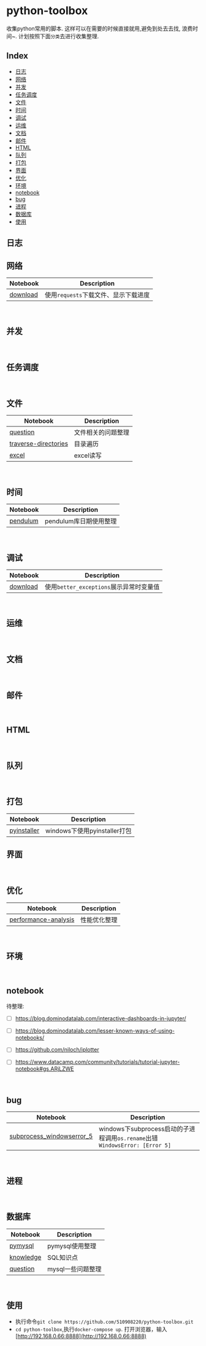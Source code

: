 # python-toolbox
收集python常用的脚本. 这样可以在需要的时候直接就用,避免到处去去找, 浪费时间~. 计划按照下面`分类`去进行收集整理.


## Index

* [日志](#日志)
* [网络](#网络)
* [并发](#并发)
* [任务调度](#任务调度)
* [文件](#文件)
* [时间](#时间)
* [调试](#调试)
* [运维](#运维)
* [文档](#文档)
* [邮件](#邮件)
* [HTML](#HTML)
* [队列](#队列)
* [打包](#打包)
* [界面](#界面)
* [优化](#优化)
* [环境](#环境)
* [notebook](#notebook)
* [bug](#bug)
* [进程](#进程)
* [数据库](#数据库)
* [使用](#使用)
## 日志

## 网络
| Notebook                                 | Description             |
| ---------------------------------------- | ----------------------- |
| [download](http://nbviewer.jupyter.org/github/510908220/python-toolbox/blob/master/books/network/download.ipynb) | 使用`requests`下载文件、显示下载进度 |


<br/>

## 并发
<br/>

## 任务调度
<br/>


## 文件

| Notebook                                 | Description |
| ---------------------------------------- | ----------- |
| [question](http://nbviewer.jupyter.org/github/510908220/python-toolbox/blob/master/books/files/question.ipynb) | 文件相关的问题整理   |
| [traverse-directories](http://nbviewer.jupyter.org/github/510908220/python-toolbox/blob/master/books/files/traverse-directories.ipynb) | 目录遍历        |
| [excel](http://nbviewer.jupyter.org/github/510908220/python-toolbox/blob/master/books/files/excel.ipynb) | excel读写     |


<br/>

## 时间
| Notebook                                 | Description     |
| ---------------------------------------- | --------------- |
| [pendulum](http://nbviewer.jupyter.org/github/510908220/python-toolbox/blob/master/books/datetime/pendulum.ipynb) | pendulum库日期使用整理 |


<br/>

## 调试

| Notebook                                 | Description             |
| ---------------------------------------- | ----------------------- |
| [download](http://nbviewer.jupyter.org/github/510908220/python-toolbox/blob/master/books/debugging/better_exceptions.ipynb) | 使用`better_exceptions`展示异常时变量值 |


<br/>

## 运维
<br/>

## 文档
<br/>

## 邮件
<br/>


## HTML
<br/>

## 队列
<br/>

## 打包

| Notebook                                 | Description             |
| ---------------------------------------- | ----------------------- |
| [pyinstaller](http://nbviewer.jupyter.org/github/510908220/python-toolbox/blob/master/books/package/pyinstaller.ipynb) | windows下使用pyinstaller打包 |

## 界面
<br/>

## 优化

| Notebook                                 | Description |
| ---------------------------------------- | ----------- |
| [performance-analysis](http://nbviewer.jupyter.org/github/510908220/python-toolbox/blob/master/books/optimization/performance-analysis.ipynb) | 性能优化整理      |


<br/>

## 环境
<br/>

## notebook

待整理:

- [ ] https://blog.dominodatalab.com/interactive-dashboards-in-jupyter/
- [ ] https://blog.dominodatalab.com/lesser-known-ways-of-using-notebooks/
- [ ] https://github.com/niloch/iplotter
- [ ] https://www.datacamp.com/community/tutorials/tutorial-jupyter-notebook#gs.ARjLZWE



<br/>

## bug
| Notebook                                 | Description                              |
| ---------------------------------------- | ---------------------------------------- |
| [subprocess_windowserror_5](http://nbviewer.jupyter.org/github/510908220/python-toolbox/blob/master/books/bug/subprocess_windowserror_5.ipynb) | windows下subprocess启动的子进程调用`os.rename`出错`WindowsError: [Error 5] ` |

<br/>

## 进程
<br/>

## 数据库

| Notebook                                 | Description |
| ---------------------------------------- | ----------- |
| [pymysql](http://nbviewer.jupyter.org/github/510908220/python-toolbox/blob/master/books/database/pymysql.ipynb) | pymysql使用整理 |
| [knowledge](http://nbviewer.jupyter.org/github/510908220/python-toolbox/blob/master/books/database/knowledge.ipynb) | SQL知识点      |
| [question](http://nbviewer.jupyter.org/github/510908220/python-toolbox/blob/master/books/database/question.ipynb) | mysql一些问题整理 |



<br/>

## 使用

- 执行命令`git clone https://github.com/510908220/python-toolbox.git`
- `cd python-toolbox`,执行`docker-compose up`. 打开浏览器，输入[http://192.168.0.66:8888](http://192.168.0.66:8888)

